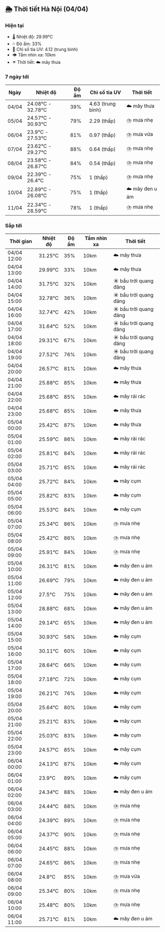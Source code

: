 ## 🌦️ Thời tiết Hà Nội (04/04)

### Hiện tại

- 🌡️ Nhiệt độ: 29.99℃
- 💦 Độ ẩm: 33%
- 🌟 Chỉ số tia UV: 4.12 (trung bình)
- 👁️ Tầm nhìn xa: 10km
- ☂️ Thời tiết: ☁️ mây thưa

### 7 ngày tới

| Ngày | Nhiệt độ | Độ ẩm | Chỉ số tia UV | Thời tiết |
| --- | --- | --- | --- | --- |
| 04/04 | 24.08℃ - 32.78℃ | 39% | 4.63 (trung bình) | ☁️ mây thưa |
| 05/04 | 24.57℃ - 30.93℃ | 79% | 2.29 (thấp) | ⛈️ mưa nhẹ |
| 06/04 | 23.9℃ - 27.53℃ | 81% | 0.97 (thấp) | ⛈️ mưa vừa |
| 07/04 | 23.62℃ - 29.27℃ | 88% | 0.64 (thấp) | ⛈️ mưa nhẹ |
| 08/04 | 23.58℃ - 26.87℃ | 84% | 0.54 (thấp) | ⛈️ mưa nhẹ |
| 09/04 | 22.39℃ - 26.4℃ | 75% | 1 (thấp) | ⛈️ mưa nhẹ |
| 10/04 | 22.89℃ - 26.08℃ | 75% | 1 (thấp) | ☁️ mây đen u ám |
| 11/04 | 22.34℃ - 28.59℃ | 78% | 1 (thấp) | ⛈️ mưa nhẹ |

### Sắp tới

| Thời gian | Nhiệt độ | Độ ẩm | Tầm nhìn xa | Thời tiết |
| --- | --- | --- | --- | --- |
| 04/04 12:00 | 31.25℃ | 35% | 10km | ☁️ mây thưa |
| 04/04 13:00 | 29.99℃ | 33% | 10km | ☁️ mây thưa |
| 04/04 14:00 | 31.75℃ | 32% | 10km | ☀️ bầu trời quang đãng |
| 04/04 15:00 | 32.78℃ | 36% | 10km | ☀️ bầu trời quang đãng |
| 04/04 16:00 | 32.74℃ | 42% | 10km | ☀️ bầu trời quang đãng |
| 04/04 17:00 | 31.64℃ | 52% | 10km | ☀️ bầu trời quang đãng |
| 04/04 18:00 | 29.31℃ | 67% | 10km | ☀️ bầu trời quang đãng |
| 04/04 19:00 | 27.52℃ | 76% | 10km | ☀️ bầu trời quang đãng |
| 04/04 20:00 | 26.57℃ | 81% | 10km | ☁️ mây thưa |
| 04/04 21:00 | 25.88℃ | 85% | 10km | ☁️ mây thưa |
| 04/04 22:00 | 25.68℃ | 85% | 10km | ☁️ mây rải rác |
| 04/04 23:00 | 25.68℃ | 85% | 10km | ☁️ mây thưa |
| 05/04 00:00 | 25.42℃ | 87% | 10km | ☁️ mây thưa |
| 05/04 01:00 | 25.59℃ | 86% | 10km | ☁️ mây rải rác |
| 05/04 02:00 | 25.81℃ | 84% | 10km | ☁️ mây rải rác |
| 05/04 03:00 | 25.71℃ | 85% | 10km | ☁️ mây rải rác |
| 05/04 04:00 | 25.72℃ | 84% | 10km | ☁️ mây cụm |
| 05/04 05:00 | 25.82℃ | 83% | 10km | ☁️ mây cụm |
| 05/04 06:00 | 25.53℃ | 84% | 10km | ☁️ mây cụm |
| 05/04 07:00 | 25.34℃ | 86% | 10km | ⛈️ mưa nhẹ |
| 05/04 08:00 | 25.42℃ | 86% | 10km | ⛈️ mưa nhẹ |
| 05/04 09:00 | 25.91℃ | 84% | 10km | ⛈️ mưa nhẹ |
| 05/04 10:00 | 26.31℃ | 81% | 10km | ☁️ mây đen u ám |
| 05/04 11:00 | 26.69℃ | 79% | 10km | ☁️ mây đen u ám |
| 05/04 12:00 | 27.5℃ | 75% | 10km | ☁️ mây đen u ám |
| 05/04 13:00 | 28.88℃ | 68% | 10km | ☁️ mây đen u ám |
| 05/04 14:00 | 29.14℃ | 65% | 10km | ☁️ mây đen u ám |
| 05/04 15:00 | 30.93℃ | 58% | 10km | ☁️ mây cụm |
| 05/04 16:00 | 30.11℃ | 60% | 10km | ☁️ mây cụm |
| 05/04 17:00 | 28.64℃ | 66% | 10km | ☁️ mây cụm |
| 05/04 18:00 | 27.18℃ | 72% | 10km | ☁️ mây cụm |
| 05/04 19:00 | 26.21℃ | 76% | 10km | ☁️ mây cụm |
| 05/04 20:00 | 25.64℃ | 80% | 10km | ☁️ mây cụm |
| 05/04 21:00 | 25.21℃ | 83% | 10km | ☁️ mây cụm |
| 05/04 22:00 | 25.03℃ | 83% | 10km | ☁️ mây cụm |
| 05/04 23:00 | 24.57℃ | 85% | 10km | ☁️ mây cụm |
| 06/04 00:00 | 24.13℃ | 87% | 10km | ☁️ mây cụm |
| 06/04 01:00 | 23.9℃ | 89% | 10km | ☁️ mây cụm |
| 06/04 02:00 | 24.34℃ | 88% | 10km | ☁️ mây đen u ám |
| 06/04 03:00 | 24.44℃ | 88% | 10km | ⛈️ mưa nhẹ |
| 06/04 04:00 | 24.39℃ | 89% | 10km | ⛈️ mưa nhẹ |
| 06/04 05:00 | 24.37℃ | 90% | 10km | ⛈️ mưa nhẹ |
| 06/04 06:00 | 24.45℃ | 88% | 10km | ⛈️ mưa nhẹ |
| 06/04 07:00 | 24.65℃ | 86% | 10km | ⛈️ mưa nhẹ |
| 06/04 08:00 | 24.8℃ | 85% | 10km | ⛈️ mưa vừa |
| 06/04 09:00 | 25.34℃ | 80% | 10km | ⛈️ mưa nhẹ |
| 06/04 10:00 | 25.48℃ | 80% | 10km | ⛈️ mưa nhẹ |
| 06/04 11:00 | 25.71℃ | 81% | 10km | ☁️ mây đen u ám |
